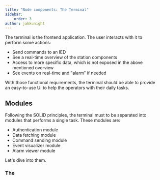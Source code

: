 ```yaml
---
title: "Node components: The Terminal"
sidebar:
    order: 3
author: jakkunight
---
```

The terminal is the frontend application. The user interacts with it to perform some actions:
* Send commands to an IED
* See a real-time overview of the station components
* Access to more specific data, which is not exposed in the above mentioned overview
* See events on real-time and "alarm" if needed

With those functional requirements, the terminal should be able to provide an easy-to-use UI 
to help the operators with their daily tasks.

## Modules
Following the SOLID principles, the terminal must to be separated into modules that performs 
a single task. These modules are:
* Authentication module
* Data fetching module
* Command sending module
* Event visualizer module
* Alarm viewer module

Let's dive into them.

### The 

